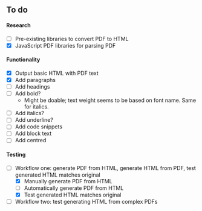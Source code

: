## To do

#### Research

- [ ] Pre-existing libraries to convert PDF to HTML
- [x] JavaScript PDF libraries for parsing PDF

#### Functionality

- [x] Output basic HTML with PDF text
- [x] Add paragraphs
- [ ] Add headings
- [ ] Add bold?
  - Might be doable; text weight seems to be based on font name. Same for italics.
- [ ] Add italics?
- [ ] Add underline?
- [ ] Add code snippets
- [ ] Add block text
- [ ] Add centred

#### Testing

- [ ] Workflow one: generate PDF from HTML, generate HTML from PDF, test generated HTML matches original
  - [x] Manually generate PDF from HTML
  - [ ] Automatically generate PDF from HTML
  - [x] Test generated HTML matches original
- [ ] Workflow two: test generating HTML from complex PDFs
